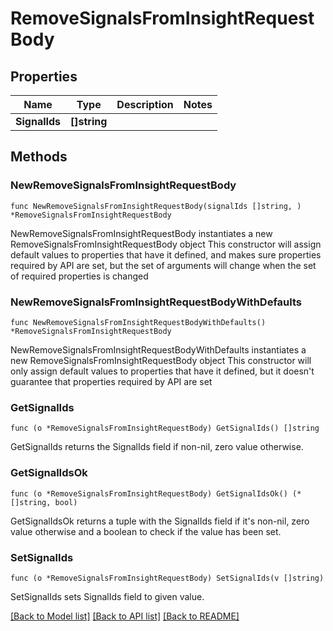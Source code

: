 # RemoveSignalsFromInsightRequestBody

## Properties

Name | Type | Description | Notes
------------ | ------------- | ------------- | -------------
**SignalIds** | **[]string** |  | 

## Methods

### NewRemoveSignalsFromInsightRequestBody

`func NewRemoveSignalsFromInsightRequestBody(signalIds []string, ) *RemoveSignalsFromInsightRequestBody`

NewRemoveSignalsFromInsightRequestBody instantiates a new RemoveSignalsFromInsightRequestBody object
This constructor will assign default values to properties that have it defined,
and makes sure properties required by API are set, but the set of arguments
will change when the set of required properties is changed

### NewRemoveSignalsFromInsightRequestBodyWithDefaults

`func NewRemoveSignalsFromInsightRequestBodyWithDefaults() *RemoveSignalsFromInsightRequestBody`

NewRemoveSignalsFromInsightRequestBodyWithDefaults instantiates a new RemoveSignalsFromInsightRequestBody object
This constructor will only assign default values to properties that have it defined,
but it doesn't guarantee that properties required by API are set

### GetSignalIds

`func (o *RemoveSignalsFromInsightRequestBody) GetSignalIds() []string`

GetSignalIds returns the SignalIds field if non-nil, zero value otherwise.

### GetSignalIdsOk

`func (o *RemoveSignalsFromInsightRequestBody) GetSignalIdsOk() (*[]string, bool)`

GetSignalIdsOk returns a tuple with the SignalIds field if it's non-nil, zero value otherwise
and a boolean to check if the value has been set.

### SetSignalIds

`func (o *RemoveSignalsFromInsightRequestBody) SetSignalIds(v []string)`

SetSignalIds sets SignalIds field to given value.



[[Back to Model list]](../README.md#documentation-for-models) [[Back to API list]](../README.md#documentation-for-api-endpoints) [[Back to README]](../README.md)


